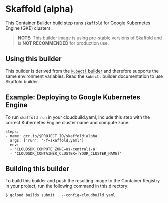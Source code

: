 # Skaffold (alpha)

This Container Builder build step runs
[`skaffold`](https://github.com/GoogleCloudPlatform/skaffold/) for Google
Kubernetes Engine (GKE) clusters.

> **NOTE:** This builder image is using pre-stable versions of Skaffold and
> is **NOT RECOMMENDED** for production use.

## Using this builder

This builder is derived from the [`kubectl` builder](https://github.com/GoogleCloudPlatform/cloud-builders/tree/master/kubectl)
and therefore supports the same environment variables. Read the `kubectl` builder
documentation to use Skaffold builder.

## Example: Deploying to Google Kubernetes Engine

To run `skaffold run` in your cloudbuild.yaml, include this step with the
correct Kubernetes Engine cluster name and compute zone:

```
steps:
- name: gcr.io/$PROJECT_ID/skaffold:alpha
  args: ['run', '-f=skaffold.yaml']
  env:
  - 'CLOUDSDK_COMPUTE_ZONE=us-central1-a'
  - 'CLOUDSDK_CONTAINER_CLUSTER=[YOUR_CLUSTER_NAME]'
  ```

## Building this builder

To build this builder and push the resulting image to the Container Registry
in your project, run the following command in this directory:

    $ gcloud builds submit . --config=cloudbuild.yaml

